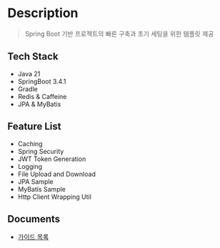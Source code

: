# Description
> Spring Boot 기반 프로젝트의 빠른 구축과 초기 세팅을 위한 템플릿 제공 

## Tech Stack
- Java 21
- SpringBoot 3.4.1
- Gradle
- Redis & Caffeine
- JPA & MyBatis

## Feature List
- Caching
- Spring Security
- JWT Token Generation
- Logging
- File Upload and Download
- JPA Sample
- MyBatis Sample
- Http Client Wrapping Util

## Documents
- [가이드 목록](docs/guide.md)